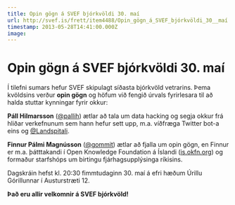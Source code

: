 ```yaml
---
title: Opin gögn á SVEF bjórkvöldi 30. maí
url: http://svef.is/frett/item4488/Opin_gögn_á_SVEF_bjórkvöldi_30__maí
timestamp: 2013-05-28T14:41:00.000Z
image: 
---
```


# Opin gögn á SVEF bjórkvöldi 30. maí

Í tilefni sumars hefur SVEF skipulagt síðasta bjórkvöld vetrarins. Þema kvöldsins verður **opin gögn** og höfum við fengið úrvals fyrirlesara til að halda stuttar kynningar fyrir okkur:

**Páll Hilmarsson** ([@pallih](http://www.twitter.com/pallih)) ætlar að tala um data hacking og segja okkur frá hliðar verkefnunum sem hann hefur sett upp, m.a. víðfræga Twitter bot-a eins og [@Landspitali](http://www.twitter.com/Landspitali).

**Finnur Pálmi Magnússon** ([@gommit](http://www.twitter.com/gommit)) ætlar að fjalla um opin gögn, en Finnur er m.a. þátttakandi í Open Knowledge Foundation á Íslandi ([is.okfn.org](http://is.okfn.org/)) og formaður starfshóps um birtingu fjárhagsupplýsinga ríkisins.

Dagskráin hefst kl. 20:30 fimmtudaginn 30\. maí á efri hæðum Úrillu Górillunnar í Austurstræti 12.

**Það eru allir velkomnir á SVEF bjórkvöld!**
